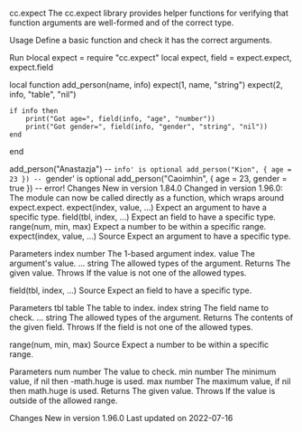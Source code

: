 cc.expect
The cc.expect library provides helper functions for verifying that function arguments are well-formed and of the correct type.

Usage
Define a basic function and check it has the correct arguments.

Run ᐅlocal expect = require "cc.expect"
local expect, field = expect.expect, expect.field

local function add_person(name, info)
    expect(1, name, "string")
    expect(2, info, "table", "nil")

    if info then
        print("Got age=", field(info, "age", "number"))
        print("Got gender=", field(info, "gender", "string", "nil"))
    end
end

add_person("Anastazja") -- `info' is optional
add_person("Kion", { age = 23 }) -- `gender' is optional
add_person("Caoimhin", { age = 23, gender = true }) -- error!
Changes
New in version 1.84.0
Changed in version 1.96.0: The module can now be called directly as a function, which wraps around expect.expect.
expect(index, value, ...)	Expect an argument to have a specific type.
field(tbl, index, ...)	Expect an field to have a specific type.
range(num, min, max)	Expect a number to be within a specific range.
expect(index, value, ...)
Source
Expect an argument to have a specific type.

Parameters
index number The 1-based argument index.
value The argument's value.
... string The allowed types of the argument.
Returns
The given value.
Throws
If the value is not one of the allowed types.

field(tbl, index, ...)
Source
Expect an field to have a specific type.

Parameters
tbl table The table to index.
index string The field name to check.
... string The allowed types of the argument.
Returns
The contents of the given field.
Throws
If the field is not one of the allowed types.

range(num, min, max)
Source
Expect a number to be within a specific range.

Parameters
num number The value to check.
min number The minimum value, if nil then -math.huge is used.
max number The maximum value, if nil then math.huge is used.
Returns
The given value.
Throws
If the value is outside of the allowed range.

Changes
New in version 1.96.0
Last updated on 2022-07-16